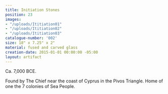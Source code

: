 ```yaml
---
title: Initiation Stones
position: 23
images:
- "/uploads/Ititiation01"
- "/uploads/Ititiation02"
- "/uploads/Ititiation03"
catalogue-number: '002'
size: 18" x 7.25" x 2"
material: fused and carved glass
creation-date: 2015-01-01 00:00:00 -05:00
layout: artifact
---
```


Ca. 7,000 BCE.

Found by The Chief near the coast of Cyprus in the Pivos Triangle. Home of one the 7 colonies of Sea People.


